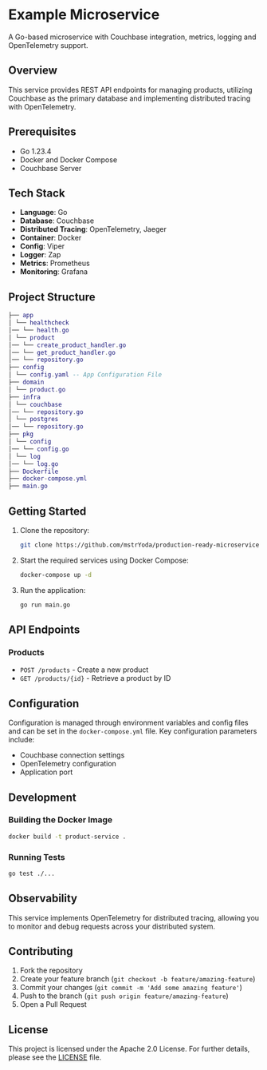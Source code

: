 # Example Microservice

A Go-based microservice with Couchbase integration, metrics, logging and OpenTelemetry support.

## Overview

This service provides REST API endpoints for managing products, utilizing Couchbase as the primary database and implementing distributed tracing with OpenTelemetry.

## Prerequisites

- Go 1.23.4
- Docker and Docker Compose
- Couchbase Server

## Tech Stack

- **Language**: Go
- **Database**: Couchbase
- **Distributed Tracing**: OpenTelemetry, Jaeger
- **Container**: Docker
- **Config**: Viper
- **Logger**: Zap
- **Metrics**: Prometheus
- **Monitoring**: Grafana

## Project Structure

```lua
├── app
│ └── healthcheck
│── └── health.go
│ └── product
│── └── create_product_handler.go
│── └── get_product_handler.go
│── └── repository.go
├── config
│ └── config.yaml -- App Configuration File
├── domain
│ └── product.go
├── infra
│ └── couchbase
│── └── repository.go
│ └── postgres
│── └── repository.go
├── pkg
│ └── config
│── └── config.go
│ └── log
│── └── log.go
├── Dockerfile
├── docker-compose.yml
├── main.go
```

## Getting Started

1. Clone the repository:

    ```bash
    git clone https://github.com/mstrYoda/production-ready-microservice-example.git
    ```

2. Start the required services using Docker Compose:

    ```bash
    docker-compose up -d
    ```

3. Run the application:

    ```bash
    go run main.go
    ```

## API Endpoints

### Products

- `POST /products` - Create a new product
- `GET /products/{id}` - Retrieve a product by ID

## Configuration

Configuration is managed through environment variables and config files and can be set in the `docker-compose.yml` file. Key configuration parameters include:

- Couchbase connection settings
- OpenTelemetry configuration
- Application port

## Development

### Building the Docker Image

```bash
docker build -t product-service .
```

### Running Tests

```bash
go test ./...
```

## Observability

This service implements OpenTelemetry for distributed tracing, allowing you to monitor and debug requests across your distributed system.

## Contributing

1. Fork the repository
2. Create your feature branch (`git checkout -b feature/amazing-feature`)
3. Commit your changes (`git commit -m 'Add some amazing feature'`)
4. Push to the branch (`git push origin feature/amazing-feature`)
5. Open a Pull Request

## License

This project is licensed under the Apache 2.0 License. For further details, please see the [LICENSE](LICENSE) file.
